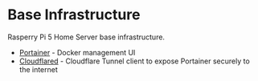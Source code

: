 # Base Infrastructure

Rasperry Pi 5 Home Server base infrastructure.


- [Portainer](https://www.portainer.io/) - Docker management UI
- [Cloudflared](https://developers.cloudflare.com/cloudflare-one/connections/connect-apps/) - Cloudflare Tunnel client to expose Portainer securely to the internet
